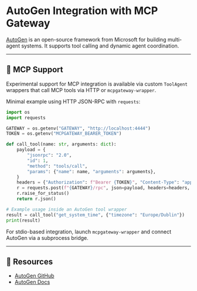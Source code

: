 # AutoGen Integration with MCP Gateway

[AutoGen](https://github.com/microsoft/autogen) is an open-source framework from Microsoft for building multi-agent systems. It supports tool calling and dynamic agent coordination.

---

## 🔧 MCP Support

Experimental support for MCP integration is available via custom `ToolAgent` wrappers that call MCP tools via HTTP or `mcpgateway-wrapper`.

Minimal example using HTTP JSON-RPC with `requests`:

```python
import os
import requests

GATEWAY = os.getenv("GATEWAY", "http://localhost:4444")
TOKEN = os.getenv("MCPGATEWAY_BEARER_TOKEN")

def call_tool(name: str, arguments: dict):
    payload = {
        "jsonrpc": "2.0",
        "id": 1,
        "method": "tools/call",
        "params": {"name": name, "arguments": arguments},
    }
    headers = {"Authorization": f"Bearer {TOKEN}", "Content-Type": "application/json"}
    r = requests.post(f"{GATEWAY}/rpc", json=payload, headers=headers, timeout=30)
    r.raise_for_status()
    return r.json()

# Example usage inside an AutoGen tool wrapper
result = call_tool("get_system_time", {"timezone": "Europe/Dublin"})
print(result)
```

For stdio-based integration, launch `mcpgateway-wrapper` and connect AutoGen via a subprocess bridge.

---

## 🔗 Resources

- [AutoGen GitHub](https://github.com/microsoft/autogen)
- [AutoGen Docs](https://microsoft.github.io/autogen)
